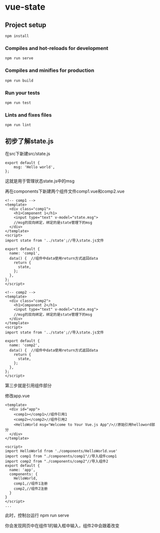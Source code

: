 # vue-state

## Project setup
```
npm install
```

### Compiles and hot-reloads for development
```
npm run serve
```

### Compiles and minifies for production
```
npm run build
```

### Run your tests
```
npm run test
```

### Lints and fixes files
```
npm run lint
```

##  初步了解state.js

在src下新建src/state.js

    export default {
        msg: 'Hello world',
    };
    
这就是用于管理状态state.js中的msg


再在components下新建两个组件文件comp1.vue和comp2.vue

    <!-- comp1 -->
    <template>
      <div class="comp1">
        <h1>Component 1</h1>
        <input type="text" v-model="state.msg">
        //msg的双向绑定，绑定的是state管理下的msg
      </div>
    </template>
    <script>
    import state from '../state';//导入state.js文件
    
    export default {    
      name: 'comp1',
      data() {  //组件中data使用return方式返回data
        return {
          state,
        };
      },
    };
    </script>
    
    <!-- comp2 -->
    <template>
      <div class="comp2">
        <h1>Component 2</h1>
        <input type="text" v-model="state.msg">
        //msg的双向绑定，绑定的是state管理下的msg
      </div>
    </template>
    <script>
    import state from '../state';//导入state.js文件
    
    export default {
      name: 'comp2',
      data() {  //组件中data使用return方式返回data
        return {
          state,
        };
      },
    };
    </script>
    
    
第三步就是引用组件部分

修改app.vue

    <template>
      <div id="app">
        <comp1></comp1>//组件引用1
        <comp2></comp2>//组件引用2
        <HelloWorld msg="Welcome to Your Vue.js App"/>//原始引用helloword部分
      </div>
    </template>
    
    <script>
    import HelloWorld from './components/HelloWorld.vue'
    import comp1 from "./components/comp1"//导入组件comp1
    import comp2 from "./components/comp2"//导入组件2
    export default {
      name: 'app',
      components: {
        HelloWorld,
        comp1,//组件1注册
        comp2,//组件2注册
      }
    }
    </script>
    ...


此时，控制台运行 npm run serve

你会发现网页中在组件1的输入框中输入，组件2中会跟着改变
